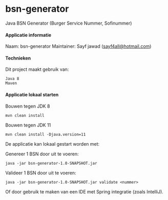 # bsn-generator
Java BSN Generator (Burger Service Nummer, Sofinummer) 

#### Applicatie informatie

Naam: bsn-generator
Maintainer: Sayf jawad ([sayf4all@hotmail.com](mailto:sayf4all@hotmail.com))

#### Technieken
Dit project maakt gebruik van:

```
Java 8
Maven
```


#### Applicatie lokaal starten

Bouwen tegen JDK 8

```
mvn clean install
```

Bouwen tegen JDK 11

```
mvn clean install -Djava.version=11
```

De applicatie kan lokaal gestart worden met:

Genereer 1 BSN door uit te voeren:
```
java -jar bsn-generator-1.0-SNAPSHOT.jar 
```
Valideer 1 BSN door uit te voeren:
```
java -jar bsn-generator-1.0-SNAPSHOT.jar validate <nummer>
```

Of door gebruik te maken van een IDE met Spring integratie (zoals IntelliJ).
